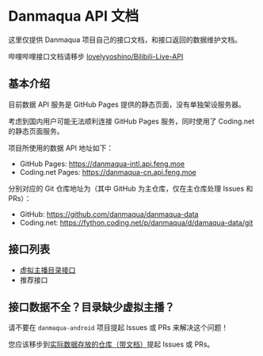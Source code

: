 Danmaqua API 文档
======

这里仅提供 Danmaqua 项目自己的接口文档，和接口返回的数据维护文档。

哔哩哔哩接口文档请移步 [lovelyyoshino/Bilibili-Live-API](https://github.com/lovelyyoshino/Bilibili-Live-API)

## 基本介绍

目前数据 API 服务是 GitHub Pages 提供的静态页面，没有单独架设服务器。

考虑到国内用户可能无法顺利连接 GitHub Pages 服务，同时使用了 Coding.net 的静态页面服务。

项目所使用的数据 API 地址如下：

- GitHub Pages: https://danmaqua-intl.api.feng.moe
- Coding.net Pages: https://danmaqua-cn.api.feng.moe

分别对应的 Git 仓库地址为（其中 GitHub 为主仓库，仅在主仓库处理 Issues 和 PRs）：

- GitHub: https://github.com/danmaqua/danmaqua-data
- Coding.net: https://fython.coding.net/p/danmaqua/d/damaqua-data/git

## 接口列表

- [虚拟主播目录接口](CATALOG_API_DOCS.md)
- 推荐接口

## 接口数据不全？目录缺少虚拟主播？

请不要在 `danmaqua-android` 项目提起 Issues 或 PRs 来解决这个问题！

您应该移步到[实际数据存放的仓库（带文档）](https://github.com/danmaqua/danmaqua-data)提起 Issues 或 PRs。
